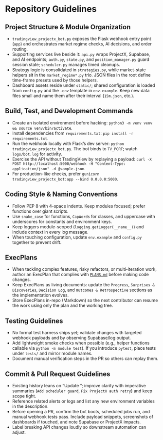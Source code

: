 # Repository Guidelines

## Project Structure & Module Organization
- `tradingview_projectx_bot.py` exposes the Flask webhook entry point (`app`) and orchestrates market regime checks, AI decisions, and order routing.
- Supporting services live beside it: `api.py` wraps ProjectX, Supabase, and AI endpoints; `auth.py`, `state.py`, and `position_manager.py` guard session state; `scheduler.py` manages timed cleanups.
- Strategy logic is consolidated in `strategies.py`, while market-state helpers sit in the `market_regime*.py` trio. JSON files in the root define time-frame presets used by those helpers.
- Dashboard assets reside under `static/`; shared configuration is loaded from `config.py` and the `.env` template in `env.example`. Keep new data files small and name them after their interval (`15m.json`, etc.).

## Build, Test, and Development Commands
- Create an isolated environment before hacking: `python3 -m venv venv && source venv/bin/activate`.
- Install dependencies from `requirements.txt`: `pip install -r requirements.txt`.
- Run the webhook locally with Flask’s dev server: `python tradingview_projectx_bot.py`. The bot binds to `TV_PORT`; watch `logs/bot.log` for activity.
- Exercise the API without TradingView by replaying a payload: `curl -X POST http://localhost:5000/webhook -H "Content-Type: application/json" -d @sample.json`.
- For production-like checks, prefer `gunicorn tradingview_projectx_bot:app --bind 0.0.0.0:5000`.

## Coding Style & Naming Conventions
- Follow PEP 8 with 4-space indents. Keep modules focused; prefer functions over giant scripts.
- Use `snake_case` for functions, `CapWords` for classes, and uppercase with underscores for constants and environment keys.
- Keep loggers module-scoped (`logging.getLogger(__name__)`) and include context in every log message.
- When touching configuration, update `env.example` and `config.py` together to prevent drift.

## ExecPlans
- When tackling complex features, risky refactors, or multi-iteration work, author an ExecPlan that complies with [`PLANS.md`](PLANS.md) before making code changes.
- Keep ExecPlans as living documents: update the `Progress`, `Surprises & Discoveries`, `Decision Log`, and `Outcomes & Retrospective` sections as the implementation evolves.
- Store ExecPlans in-repo (Markdown) so the next contributor can resume the work using only the plan and the working tree.

## Testing Guidelines
- No formal test harness ships yet; validate changes with targeted webhook payloads and by observing Supabase/log output.
- Add lightweight smoke checks when possible (e.g., helper functions callable via `python -m module test`). If you introduce `pytest`, place tests under `tests/` and mirror module names.
- Document manual verification steps in the PR so others can replay them.

## Commit & Pull Request Guidelines
- Existing history leans on “Update <file>”; improve clarity with imperative summaries (`Add scheduler guard`, `Fix ProjectX auth retry`) and keep scope tight.
- Reference related alerts or logs and list any new environment variables in the description.
- Before opening a PR, confirm the bot boots, scheduled jobs run, and manual webhook tests pass. Include payload snippets, screenshots of dashboards if touched, and note Supabase or ProjectX impacts.
- Label breaking API changes loudly so downstream automation can adjust.
